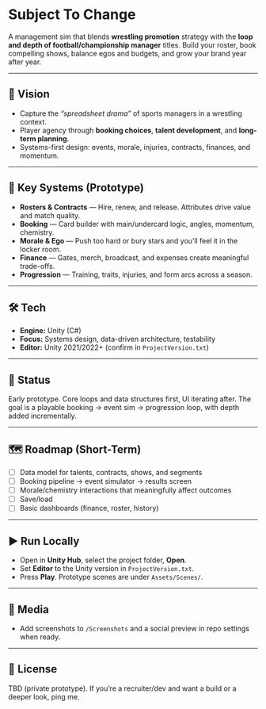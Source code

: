 # Subject To Change

A management sim that blends **wrestling promotion** strategy with the **loop and depth of football/championship manager** titles. Build your roster, book compelling shows, balance egos and budgets, and grow your brand year after year.

---

## 🎯 Vision

- Capture the *“spreadsheet drama”* of sports managers in a wrestling context.
- Player agency through **booking choices**, **talent development**, and **long-term planning**.
- Systems-first design: events, morale, injuries, contracts, finances, and momentum.

---

## 🧠 Key Systems (Prototype)

- **Rosters & Contracts** — Hire, renew, and release. Attributes drive value and match quality.
- **Booking** — Card builder with main/undercard logic, angles, momentum, chemistry.
- **Morale & Ego** — Push too hard or bury stars and you’ll feel it in the locker room.
- **Finance** — Gates, merch, broadcast, and expenses create meaningful trade-offs.
- **Progression** — Training, traits, injuries, and form arcs across a season.

---

## 🛠 Tech

- **Engine:** Unity (C#)
- **Focus:** Systems design, data-driven architecture, testability
- **Editor:** Unity 2021/2022+ (confirm in `ProjectVersion.txt`)

---

## 🚧 Status

Early prototype. Core loops and data structures first, UI iterating after. The goal is a playable booking → event sim → progression loop, with depth added incrementally.

---

## 🗺 Roadmap (Short-Term)

- [ ] Data model for talents, contracts, shows, and segments
- [ ] Booking pipeline → event simulator → results screen
- [ ] Morale/chemistry interactions that meaningfully affect outcomes
- [ ] Save/load
- [ ] Basic dashboards (finance, roster, history)

---

## ▶️ Run Locally

- Open in **Unity Hub**, select the project folder, **Open**.
- Set **Editor** to the Unity version in `ProjectVersion.txt`.
- Press **Play**. Prototype scenes are under `Assets/Scenes/`.

---

## 📸 Media

- Add screenshots to `/Screenshots` and a social preview in repo settings when ready.

---

## 📄 License

TBD (private prototype). If you’re a recruiter/dev and want a build or a deeper look, ping me.
